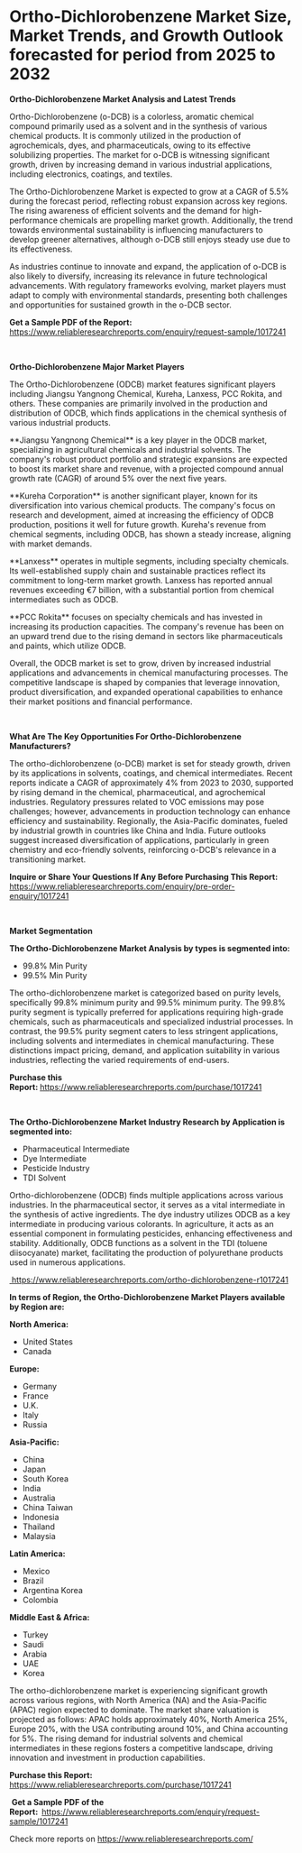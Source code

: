 <p><h1>Ortho-Dichlorobenzene Market Size, Market Trends, and Growth Outlook forecasted for period from 2025 to 2032</h1></p><p><strong>Ortho-Dichlorobenzene Market Analysis and Latest Trends</strong></p>
<p><p>Ortho-Dichlorobenzene (o-DCB) is a colorless, aromatic chemical compound primarily used as a solvent and in the synthesis of various chemical products. It is commonly utilized in the production of agrochemicals, dyes, and pharmaceuticals, owing to its effective solubilizing properties. The market for o-DCB is witnessing significant growth, driven by increasing demand in various industrial applications, including electronics, coatings, and textiles.</p><p>The Ortho-Dichlorobenzene Market is expected to grow at a CAGR of 5.5% during the forecast period, reflecting robust expansion across key regions. The rising awareness of efficient solvents and the demand for high-performance chemicals are propelling market growth. Additionally, the trend towards environmental sustainability is influencing manufacturers to develop greener alternatives, although o-DCB still enjoys steady use due to its effectiveness.</p><p>As industries continue to innovate and expand, the application of o-DCB is also likely to diversify, increasing its relevance in future technological advancements. With regulatory frameworks evolving, market players must adapt to comply with environmental standards, presenting both challenges and opportunities for sustained growth in the o-DCB sector.</p></p>
<p><strong>Get a Sample PDF of the Report:&nbsp;</strong> <a href="https://www.reliableresearchreports.com/enquiry/request-sample/1017241?utm_campaign=3529&utm_medium=2&utm_source=Github&utm_content=ia&utm_term=21032025&utm_id=ortho-dichlorobenzene">https://www.reliableresearchreports.com/enquiry/request-sample/1017241</a></p>
<p>&nbsp;</p>
<p><strong>Ortho-Dichlorobenzene Major Market Players</strong></p>
<p><p>The Ortho-Dichlorobenzene (ODCB) market features significant players including Jiangsu Yangnong Chemical, Kureha, Lanxess, PCC Rokita, and others. These companies are primarily involved in the production and distribution of ODCB, which finds applications in the chemical synthesis of various industrial products.</p><p>**Jiangsu Yangnong Chemical** is a key player in the ODCB market, specializing in agricultural chemicals and industrial solvents. The company's robust product portfolio and strategic expansions are expected to boost its market share and revenue, with a projected compound annual growth rate (CAGR) of around 5% over the next five years.</p><p>**Kureha Corporation** is another significant player, known for its diversification into various chemical products. The company's focus on research and development, aimed at increasing the efficiency of ODCB production, positions it well for future growth. Kureha's revenue from chemical segments, including ODCB, has shown a steady increase, aligning with market demands.</p><p>**Lanxess** operates in multiple segments, including specialty chemicals. Its well-established supply chain and sustainable practices reflect its commitment to long-term market growth. Lanxess has reported annual revenues exceeding €7 billion, with a substantial portion from chemical intermediates such as ODCB.</p><p>**PCC Rokita** focuses on specialty chemicals and has invested in increasing its production capacities. The company's revenue has been on an upward trend due to the rising demand in sectors like pharmaceuticals and paints, which utilize ODCB.</p><p>Overall, the ODCB market is set to grow, driven by increased industrial applications and advancements in chemical manufacturing processes. The competitive landscape is shaped by companies that leverage innovation, product diversification, and expanded operational capabilities to enhance their market positions and financial performance.</p></p>
<p>&nbsp;</p>
<p><strong>What Are The Key Opportunities For Ortho-Dichlorobenzene Manufacturers?</strong></p>
<p><p>The ortho-dichlorobenzene (o-DCB) market is set for steady growth, driven by its applications in solvents, coatings, and chemical intermediates. Recent reports indicate a CAGR of approximately 4% from 2023 to 2030, supported by rising demand in the chemical, pharmaceutical, and agrochemical industries. Regulatory pressures related to VOC emissions may pose challenges; however, advancements in production technology can enhance efficiency and sustainability. Regionally, the Asia-Pacific dominates, fueled by industrial growth in countries like China and India. Future outlooks suggest increased diversification of applications, particularly in green chemistry and eco-friendly solvents, reinforcing o-DCB's relevance in a transitioning market.</p></p>
<p><strong>Inquire or Share Your Questions If Any Before Purchasing This Report:</strong> <a href="https://www.reliableresearchreports.com/enquiry/pre-order-enquiry/1017241?utm_campaign=3529&utm_medium=2&utm_source=Github&utm_content=ia&utm_term=21032025&utm_id=ortho-dichlorobenzene">https://www.reliableresearchreports.com/enquiry/pre-order-enquiry/1017241</a></p>
<p>&nbsp;</p>
<p><strong>Market Segmentation</strong></p>
<p><strong>The Ortho-Dichlorobenzene Market Analysis by types is segmented into:</strong></p>
<p><ul><li>99.8% Min Purity</li><li>99.5% Min Purity</li></ul></p>
<p><p>The ortho-dichlorobenzene market is categorized based on purity levels, specifically 99.8% minimum purity and 99.5% minimum purity. The 99.8% purity segment is typically preferred for applications requiring high-grade chemicals, such as pharmaceuticals and specialized industrial processes. In contrast, the 99.5% purity segment caters to less stringent applications, including solvents and intermediates in chemical manufacturing. These distinctions impact pricing, demand, and application suitability in various industries, reflecting the varied requirements of end-users.</p></p>
<p><strong>Purchase this Report:&nbsp;</strong><a href="https://www.reliableresearchreports.com/purchase/1017241?utm_campaign=3529&utm_medium=2&utm_source=Github&utm_content=ia&utm_term=21032025&utm_id=ortho-dichlorobenzene">https://www.reliableresearchreports.com/purchase/1017241</a></p>
<p>&nbsp;</p>
<p><strong>The Ortho-Dichlorobenzene Market Industry Research by Application is segmented into:</strong></p>
<p><ul><li>Pharmaceutical Intermediate</li><li>Dye Intermediate</li><li>Pesticide Industry</li><li>TDI Solvent</li></ul></p>
<p><p>Ortho-dichlorobenzene (ODCB) finds multiple applications across various industries. In the pharmaceutical sector, it serves as a vital intermediate in the synthesis of active ingredients. The dye industry utilizes ODCB as a key intermediate in producing various colorants. In agriculture, it acts as an essential component in formulating pesticides, enhancing effectiveness and stability. Additionally, ODCB functions as a solvent in the TDI (toluene diisocyanate) market, facilitating the production of polyurethane products used in numerous applications.</p></p>
<p><a href="https://www.reliableresearchreports.com/ortho-dichlorobenzene-r1017241?utm_campaign=3529&utm_medium=2&utm_source=Github&utm_content=ia&utm_term=21032025&utm_id=ortho-dichlorobenzene">&nbsp;https://www.reliableresearchreports.com/ortho-dichlorobenzene-r1017241</a></p>
<p><strong>In terms of Region, the Ortho-Dichlorobenzene Market Players available by Region are:</strong></p>
<p>
    <p> <strong> North America: </strong>
        <ul>
            <li>United States</li>
            <li>Canada</li>
        </ul>
        </p> 
    <p> <strong> Europe: </strong>
        <ul>
            <li>Germany</li>
            <li>France</li>
            <li>U.K.</li>
            <li>Italy</li>
            <li>Russia</li>
        </ul>
        </p> 
    <p> <strong> Asia-Pacific: </strong>
        <ul>
            <li>China</li>
            <li>Japan</li>
            <li>South Korea</li>
            <li>India</li>
            <li>Australia</li>
            <li>China Taiwan</li>
            <li>Indonesia</li>
            <li>Thailand</li>
            <li>Malaysia</li>
        </ul>
        </p> 
    <p> <strong> Latin America: </strong>
        <ul>
            <li>Mexico</li>
            <li>Brazil</li>
            <li>Argentina Korea</li>
            <li>Colombia</li>
        </ul>
        </p> 
    <p> <strong> Middle East & Africa: </strong>
        <ul>
            <li>Turkey</li>
            <li>Saudi</li>
            <li>Arabia</li>
            <li>UAE</li>
            <li>Korea</li>
        </ul>
    </p>
    </p>
<p><p>The ortho-dichlorobenzene market is experiencing significant growth across various regions, with North America (NA) and the Asia-Pacific (APAC) region expected to dominate. The market share valuation is projected as follows: APAC holds approximately 40%, North America 25%, Europe 20%, with the USA contributing around 10%, and China accounting for 5%. The rising demand for industrial solvents and chemical intermediates in these regions fosters a competitive landscape, driving innovation and investment in production capabilities.</p></p>
<p><strong>Purchase this Report: </strong><a href="https://www.reliableresearchreports.com/purchase/1017241?utm_campaign=3529&utm_medium=2&utm_source=Github&utm_content=ia&utm_term=21032025&utm_id=ortho-dichlorobenzene">https://www.reliableresearchreports.com/purchase/1017241</a></p>
<p>&nbsp;<strong>Get a Sample PDF of the Report:&nbsp;&nbsp;</strong><a href="https://www.reliableresearchreports.com/enquiry/request-sample/1017241?utm_campaign=3529&utm_medium=2&utm_source=Github&utm_content=ia&utm_term=21032025&utm_id=ortho-dichlorobenzene">https://www.reliableresearchreports.com/enquiry/request-sample/1017241</a></p>
<p><strong></strong></p>
<p>Check more reports on <a href="https://www.reliableresearchreports.com/?utm_campaign=3529&utm_medium=2&utm_source=Github&utm_content=ia&utm_term=21032025&utm_id=ortho-dichlorobenzene">https://www.reliableresearchreports.com/</a></p>